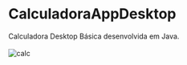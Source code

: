# CalculadoraAppDesktop
Calculadora Desktop Básica desenvolvida em Java. <br/>
<br/>
![calc](https://user-images.githubusercontent.com/86447672/143874292-1ecfe17c-8a83-49b9-89d1-4727a603eb37.png)


